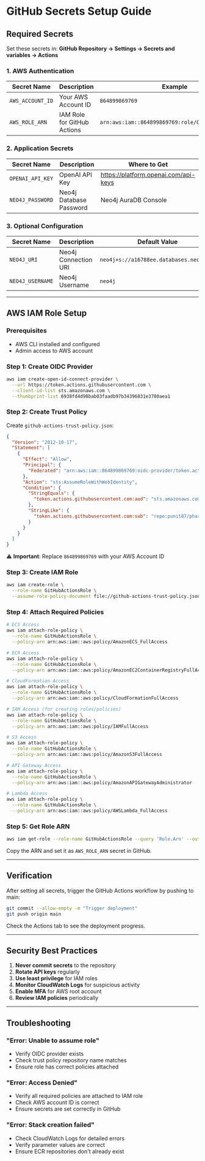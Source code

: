 # GitHub Secrets Setup Guide

## Required Secrets

Set these secrets in: **GitHub Repository → Settings → Secrets and variables → Actions**

### 1. AWS Authentication
| Secret Name | Description | Example |
|------------|-------------|---------|
| `AWS_ACCOUNT_ID` | Your AWS Account ID | `864899869769` |
| `AWS_ROLE_ARN` | IAM Role for GitHub Actions | `arn:aws:iam::864899869769:role/GitHubActionsRole` |

### 2. Application Secrets
| Secret Name | Description | Where to Get |
|------------|-------------|--------------|
| `OPENAI_API_KEY` | OpenAI API Key | https://platform.openai.com/api-keys |
| `NEO4J_PASSWORD` | Neo4j Database Password | Neo4j AuraDB Console |

### 3. Optional Configuration
| Secret Name | Description | Default Value |
|------------|-------------|---------------|
| `NEO4J_URI` | Neo4j Connection URI | `neo4j+s://a16788ee.databases.neo4j.io` |
| `NEO4J_USERNAME` | Neo4j Username | `neo4j` |

---

## AWS IAM Role Setup

### Prerequisites
- AWS CLI installed and configured
- Admin access to AWS account

### Step 1: Create OIDC Provider
```bash
aws iam create-open-id-connect-provider \
  --url https://token.actions.githubusercontent.com \
  --client-id-list sts.amazonaws.com \
  --thumbprint-list 6938fd4d98bab03faadb97b34396831e3780aea1
```

### Step 2: Create Trust Policy
Create `github-actions-trust-policy.json`:
```json
{
  "Version": "2012-10-17",
  "Statement": [
    {
      "Effect": "Allow",
      "Principal": {
        "Federated": "arn:aws:iam::864899869769:oidc-provider/token.actions.githubusercontent.com"
      },
      "Action": "sts:AssumeRoleWithWebIdentity",
      "Condition": {
        "StringEquals": {
          "token.actions.githubusercontent.com:aud": "sts.amazonaws.com"
        },
        "StringLike": {
          "token.actions.githubusercontent.com:sub": "repo:punit87/pharmaAIBackend:*"
        }
      }
    }
  ]
}
```

⚠️ **Important**: Replace `864899869769` with your AWS Account ID

### Step 3: Create IAM Role
```bash
aws iam create-role \
  --role-name GitHubActionsRole \
  --assume-role-policy-document file://github-actions-trust-policy.json
```

### Step 4: Attach Required Policies
```bash
# ECS Access
aws iam attach-role-policy \
  --role-name GitHubActionsRole \
  --policy-arn arn:aws:iam::aws:policy/AmazonECS_FullAccess

# ECR Access
aws iam attach-role-policy \
  --role-name GitHubActionsRole \
  --policy-arn arn:aws:iam::aws:policy/AmazonEC2ContainerRegistryFullAccess

# CloudFormation Access
aws iam attach-role-policy \
  --role-name GitHubActionsRole \
  --policy-arn arn:aws:iam::aws:policy/CloudFormationFullAccess

# IAM Access (for creating roles/policies)
aws iam attach-role-policy \
  --role-name GitHubActionsRole \
  --policy-arn arn:aws:iam::aws:policy/IAMFullAccess

# S3 Access
aws iam attach-role-policy \
  --role-name GitHubActionsRole \
  --policy-arn arn:aws:iam::aws:policy/AmazonS3FullAccess

# API Gateway Access
aws iam attach-role-policy \
  --role-name GitHubActionsRole \
  --policy-arn arn:aws:iam::aws:policy/AmazonAPIGatewayAdministrator

# Lambda Access
aws iam attach-role-policy \
  --role-name GitHubActionsRole \
  --policy-arn arn:aws:iam::aws:policy/AWSLambda_FullAccess
```

### Step 5: Get Role ARN
```bash
aws iam get-role --role-name GitHubActionsRole --query 'Role.Arn' --output text
```

Copy the ARN and set it as `AWS_ROLE_ARN` secret in GitHub.

---

## Verification

After setting all secrets, trigger the GitHub Actions workflow by pushing to main:

```bash
git commit --allow-empty -m "Trigger deployment"
git push origin main
```

Check the Actions tab to see the deployment progress.

---

## Security Best Practices

1. **Never commit secrets** to the repository
2. **Rotate API keys** regularly
3. **Use least privilege** for IAM roles
4. **Monitor CloudWatch Logs** for suspicious activity
5. **Enable MFA** for AWS root account
6. **Review IAM policies** periodically

---

## Troubleshooting

### "Error: Unable to assume role"
- Verify OIDC provider exists
- Check trust policy repository name matches
- Ensure role has correct policies attached

### "Error: Access Denied"
- Verify all required policies are attached to IAM role
- Check AWS account ID is correct
- Ensure secrets are set correctly in GitHub

### "Error: Stack creation failed"
- Check CloudWatch Logs for detailed errors
- Verify parameter values are correct
- Ensure ECR repositories don't already exist


